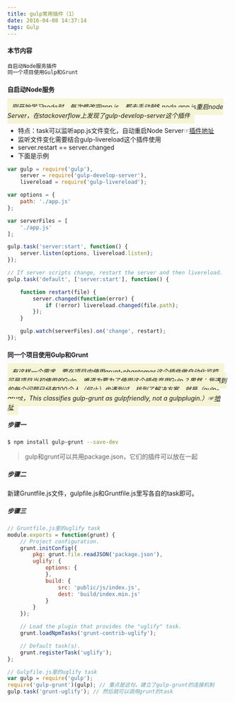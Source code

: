 ```yaml
---
title: gulp常用插件（1）
date: 2016-04-08 14:37:14
tags: Gulp
---
```

#### 本节内容
```sh 
自启动Node服务插件
同一个项目使用Gulp和Grunt
```

#### 自启动Node服务
<cite style="background: #f5f5d5;padding:10px;">刚开始学习node时，每次修改完app.js，都去手动敲$ node app.js重启node Server，在stackoverflow上发现了gulp-develop-server这个插件
</cite>

* 特点：task可以监听app.js文件变化，自动重启Node Server☞[插件地址](https://github.com/narirou/gulp-develop-server)
* 监听文件变化需要结合gulp-livereload这个插件使用
* server.restart == server.changed
* 下面是示例
```javascript
var gulp = require('gulp'),
    server = require('gulp-develop-server'),
    livereload = require('gulp-livereload');

var options = {
    path: './app.js'
};

var serverFiles = [
    './app.js'
];

gulp.task('server:start', function() {
    server.listen(options, livereload.listen);
});

// If server scripts change, restart the server and then livereload.
gulp.task('default', ['server:start'], function() {

    function restart(file) {
        server.changed(function(error) {
            if (!error) livereload.changed(file.path);
        });
    }

    gulp.watch(serverFiles).on('change', restart);
});
```

<!-- more -->

#### 同一个项目使用Gulp和Grunt
<cite style="background: #f5f5d5;padding:10px;">有这样一个需求，要在项目中使用grunt-phantomas这个插件做自动化监控，可是项目当初使用的Gulp。难道为要为了使用这个插件弃用Gulp？果然：我遇到的每个问题已经有100个人（何止）也遇到过，找到了解决方案，就是（gulp-grunt，This classifies gulp-grunt as gulpfriendly, not a gulpplugin.）☞[地址](https://www.npmjs.com/package/gulp-grunt)
</cite>

##### 步骤一
```sh 
$ npm install gulp-grunt --save-dev
```
> gulp和grunt可以共用package.json，它们的插件可以放在一起

##### 步骤二
新建Gruntfile.js文件，gulpfile.js和Gruntfile.js里写各自的task即可。

##### 步骤三
```javascript 
// Gruntfile.js里的uglify task
module.exports = function(grunt) {
    // Project configuration.
    grunt.initConfig({
        pkg: grunt.file.readJSON('package.json'),
        uglify: {
            options: {
            },
            build: {
                src: 'public/js/index.js',
                dest: 'build/index.min.js'
            }
        }
    });

    // Load the plugin that provides the "uglify" task.
    grunt.loadNpmTasks('grunt-contrib-uglify');

    // Default task(s).
    grunt.registerTask('uglify');
};

// Gulpfile.js里的uglify task
var gulp = require('gulp');
require('gulp-grunt')(gulp); // 重点是这句，建立了gulp-grunt的连接机制
gulp.task('grunt-uglify'); // 然后就可以调用grunt的task

```

























